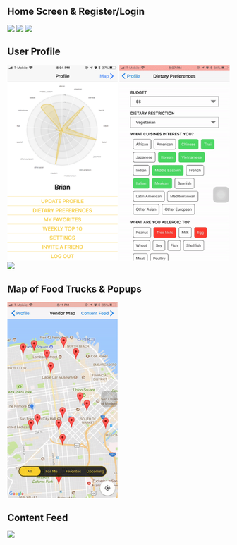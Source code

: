 ## Home Screen & Register/Login

<img src="./demo/demo-home.png" width="250"/> <img src="./demo/demo-register.png" width="250"/> <img src="./demo/demo-login.png" width="250"/>

## User Profile
<img src="./demo/demo-profile.png" width="250"/> <img src="./demo/demo-preferences.gif" width="250"/> <img src="./demo/demo-invite.png" width="250"/>

## Map of Food Trucks & Popups
<img src="./demo/demo-map.gif" width="250"/>

## Content Feed 
<img src="./demo/demo-contentfeed.gif" width="250"/>
